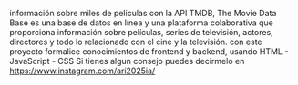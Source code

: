información sobre miles de peliculas con la API TMDB, The Movie Data Base es una base de datos en línea y una plataforma colaborativa que proporciona información sobre películas, series de televisión, actores, directores y todo lo relacionado con el cine y la televisión.
con este proyecto formalice conocimientos de frontend y backend, usando HTML - JavaScript - CSS
Si tienes algun consejo puedes decirmelo en https://www.instagram.com/ari2025ia/
